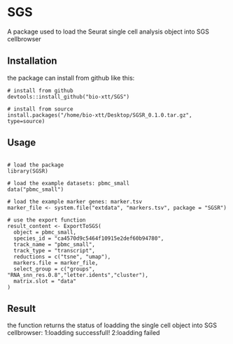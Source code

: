 # SGS
A package used to load the Seurat single cell analysis object into SGS cellbrowser

## Installation
the package can install from github like this:

```
# install from github
devtools::install_github("bio-xtt/SGS") 

# install from source
install.packages("/home/bio-xtt/Desktop/SGSR_0.1.0.tar.gz", type=source)

```


## Usage

```

# load the package
library(SGSR)

# load the example datasets: pbmc_small
data("pbmc_small")

# load the example marker genes: marker.tsv
marker_file <- system.file("extdata", "markers.tsv", package = "SGSR")

# use the export function
result_content <- ExportToSGS(
  object = pbmc_small,
  species_id = "ca4570d9c5464f10915e2def60b94780",
  track_name = "pbmc_small",
  track_type = "transcript",
  reductions = c("tsne", "umap"),
  markers.file = marker_file,
  select_group = c("groups", "RNA_snn_res.0.8","letter.idents","cluster"),
  matrix.slot = "data"
)

```

## Result
the function returns the status of loadding the single cell object into SGS cellbrowser:
1:loadding successfull!
2:loadding failed







